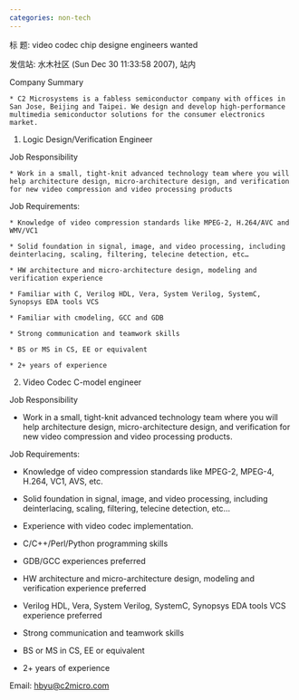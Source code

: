 ```yaml
---
categories: non-tech
---
```

标  题: video codec chip designe engineers wanted

发信站: 水木社区 (Sun Dec 30 11:33:58 2007), 站内



Company Summary



    * C2 Microsystems is a fabless semiconductor company with offices in San Jose, Beijing and Taipei. We design and develop high-performance multimedia semiconductor solutions for the consumer electronics market.



1. Logic Design/Verification Engineer

Job Responsibility



    * Work in a small, tight-knit advanced technology team where you will help architecture design, micro-architecture design, and verification for new video compression and video processing products



Job Requirements:



    * Knowledge of video compression standards like MPEG-2, H.264/AVC and WMV/VC1

    * Solid foundation in signal, image, and video processing, including deinterlacing, scaling, filtering, telecine detection, etc…

    * HW architecture and micro-architecture design, modeling and verification experience

    * Familiar with C, Verilog HDL, Vera, System Verilog, SystemC, Synopsys EDA tools VCS

    * Familiar with cmodeling, GCC and GDB

    * Strong communication and teamwork skills

    * BS or MS in CS, EE or equivalent

    * 2+ years of experience







2. Video Codec C-model engineer

Job Responsibility

* Work in a small, tight-knit advanced technology team where you will help architecture design, micro-architecture design, and verification for new video compression and video processing products.



Job Requirements:

* Knowledge of video compression standards like MPEG-2, MPEG-4, H.264, VC1, AVS, etc.

* Solid foundation in signal, image, and video processing, including deinterlacing, scaling, filtering, telecine detection, etc…

* Experience with video codec implementation.

* C/C++/Perl/Python programming skills

* GDB/GCC experiences preferred

* HW architecture and micro-architecture design, modeling and verification experience preferred

* Verilog HDL, Vera, System Verilog, SystemC, Synopsys EDA tools VCS experience preferred

* Strong communication and teamwork skills

* BS or MS in CS, EE or equivalent

* 2+ years of experience



Email: hbyu@c2micro.com


